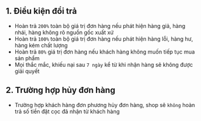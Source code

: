 ## 1. Điều kiện đổi trả

- Hoàn trả `200%` toàn bộ giá trị đơn hàng nếu phát hiện hàng giả, hàng nhái, hàng không rõ nguồn gốc xuất xứ
- Hoàn trả `100%` toàn bộ giá trị đơn hàng nếu phát hiện hàng lỗi, hàng hư, hàng kém chất lượng
- Hoàn trả `80%` giá trị đơn hàng nếu khách hàng không muốn tiếp tục mua sản phẩm
- Mọi thắc mắc, khiếu nại sau `7 ngày` kể từ khi nhận hàng sẽ không được giải quyết

## 2. Trường hợp hủy đơn hàng

- Trường hợp khách hàng đơn phương hủy đơn hàng, shop sẽ `không` hoàn trả số tiền đặt cọc đã nhận từ khách hàng
